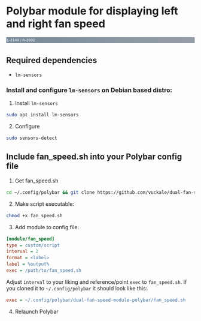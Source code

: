 # Polybar module for displaying left and right fan speed
<p align="center">
  <img src="https://github.com/vuckale/dual-fan-speed-module-polybar/blob/master/screenshot1.png?raw=true" />
</p>


## Required dependencies

* `lm-sensors`

### Install and configure `lm-sensors` on Debian based distro:

1. Install `lm-sensors`
```bash
sudo apt install lm-sensors
```
2. Configure
```bash
sudo sensors-detect
```

## Include fan_speed.sh into your Polybar config file

1. Get fan_speed.sh
```bash
cd ~/.config/polybar && git clone https://github.com/vuckale/dual-fan-speed-module-polybar.git
```
2. Make script executable:

```bash
chmod +x fan_speed.sh
```
3. Add module to config file:

```ini
[module/fan_speed]
type = custom/script
interval = 2
format = <label>
label = %output%
exec = /path/to/fan_speed.sh
```
Adjust `interval` to your liking and reference/point `exec` to `fan_speed.sh`. If you cloned it to `~/.config/polybar` it should look like this:

```ini
exec = ~/.config/polybar/dual-fan-speed-module-polybar/fan_speed.sh
```

4. Relaunch Polybar 
